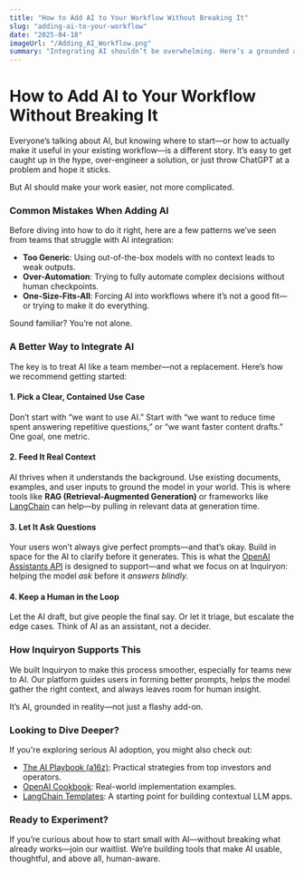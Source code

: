 ```yaml
---
title: "How to Add AI to Your Workflow Without Breaking It"
slug: "adding-ai-to-your-workflow"
date: "2025-04-18"
imageUrl: "/Adding_AI_Workflow.png"
summary: "Integrating AI shouldn’t be overwhelming. Here’s a grounded approach to doing it right."
---
```


# How to Add AI to Your Workflow Without Breaking It

Everyone’s talking about AI, but knowing where to start—or how to actually make it useful in your existing workflow—is a different story. It’s easy to get caught up in the hype, over-engineer a solution, or just throw ChatGPT at a problem and hope it sticks.

But AI should make your work easier, not more complicated.

### Common Mistakes When Adding AI

Before diving into how to do it right, here are a few patterns we’ve seen from teams that struggle with AI integration:

- **Too Generic**: Using out-of-the-box models with no context leads to weak outputs.
- **Over-Automation**: Trying to fully automate complex decisions without human checkpoints.
- **One-Size-Fits-All**: Forcing AI into workflows where it’s not a good fit—or trying to make it do everything.

Sound familiar? You’re not alone.

### A Better Way to Integrate AI

The key is to treat AI like a team member—not a replacement. Here’s how we recommend getting started:

#### 1. **Pick a Clear, Contained Use Case**
Don’t start with “we want to use AI.” Start with “we want to reduce time spent answering repetitive questions,” or “we want faster content drafts.” One goal, one metric.

#### 2. **Feed It Real Context**
AI thrives when it understands the background. Use existing documents, examples, and user inputs to ground the model in your world. This is where tools like **RAG (Retrieval-Augmented Generation)** or frameworks like [LangChain](https://www.langchain.com/) can help—by pulling in relevant data at generation time.

#### 3. **Let It Ask Questions**
Your users won’t always give perfect prompts—and that’s okay. Build in space for the AI to clarify before it generates. This is what the [OpenAI Assistants API](https://platform.openai.com/docs/assistants/overview) is designed to support—and what we focus on at Inquiryon: helping the model *ask* before it *answers blindly.*

#### 4. **Keep a Human in the Loop**
Let the AI draft, but give people the final say. Or let it triage, but escalate the edge cases. Think of AI as an assistant, not a decider.

### How Inquiryon Supports This

We built Inquiryon to make this process smoother, especially for teams new to AI. Our platform guides users in forming better prompts, helps the model gather the right context, and always leaves room for human insight.

It’s AI, grounded in reality—not just a flashy add-on.

### Looking to Dive Deeper?

If you're exploring serious AI adoption, you might also check out:

- [The AI Playbook (a16z)](https://aiplaybook.a16z.com/): Practical strategies from top investors and operators.
- [OpenAI Cookbook](https://github.com/openai/openai-cookbook): Real-world implementation examples.
- [LangChain Templates](https://github.com/langchain-ai/langchain): A starting point for building contextual LLM apps.

### Ready to Experiment?

If you’re curious about how to start small with AI—without breaking what already works—join our waitlist. We’re building tools that make AI usable, thoughtful, and above all, human-aware.
